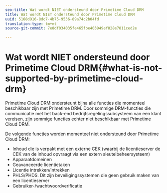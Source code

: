 ```yaml
---
seo-title: Wat wordt NIET ondersteund door Primetime Cloud DRM
title: Wat wordt NIET ondersteund door Primetime Cloud DRM
uuid: 5168d916-8dc7-4b75-9536-89a74c2b04fd
translation-type: tm+mt
source-git-commit: 7e8df034035fe465fbe403949ef828e7811ced2e

---
```



# Wat wordt NIET ondersteund door Primetime Cloud DRM{#what-is-not-supported-by-primetime-cloud-drm}

Primetime Cloud DRM ondersteunt bijna alle functies die momenteel beschikbaar zijn met Primetime DRM. Door sommige DRM-functies die communicatie met het back-end bedrijfsregelingssubsysteem van een klant vereisen, zijn sommige functies echter niet beschikbaar met Primetime Cloud DRM.

De volgende functies worden momenteel niet ondersteund door Primetime Cloud DRM:

* Inhoud die is verpakt met een externe CEK (waarbij de licentieserver de CEK van de inhoud opvraagt via een extern sleutelbeheersysteem)
* Apparaatdomeinen
* Geavanceerde licentietaken
* Licentie intrekken/intrekken
* PHLS/PHDS. Dit zijn beveiligingssystemen die geen gebruik maken van een licentieserver
* Gebruiker-/wachtwoordverificatie

